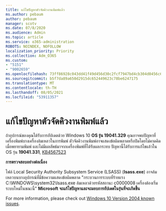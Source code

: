 ```yaml
---
title: แก้ไขปัญหาตัวจัดคิวงานพิมพ์แล้ว
ms.author: pebaum
author: pebaum
manager: scotv
ms.date: 07/8/2020
ms.audience: Admin
ms.topic: article
ms.service: o365-administration
ROBOTS: NOINDEX, NOFOLLOW
localization_priority: Priority
ms.collection: Adm_O365
ms.custom:
- "5151"
- "9002659"
ms.openlocfilehash: 73ff86928c043dd41f49d456d30c2fcf7947bd4cb304d0456c634d4fa5808239
ms.sourcegitcommit: b5f7da89a650d2915dc652449623c78be6247175
ms.translationtype: MT
ms.contentlocale: th-TH
ms.lasthandoff: 08/05/2021
ms.locfileid: "53911357"
---
```

# <a name="print-spooler-issue-is-resolved"></a>แก้ไขปัญหาตัวจัดคิวงานพิมพ์แล้ว

ถ้าอุปกรณ์ของคุณได้รับการอัปเดตด้วย Windows 10 **OS รุ่น 19041.329** คุณอาจพบปัญหาที่เครื่องพิมพ์บางเครื่องล้มเหลวในการพิมพ์   ตัวจัดคิวงานพิมพ์อาจแสดงข้อผิดพลาดหรือปิดโดยไม่คาดคิดเมื่อพยายามพิมพ์ และไม่มีผลลัพธ์มาจากเครื่องพิมพ์ที่ได้รับผลกระทบ ปัญหานี้ได้รับการแก้ไขแล้วใน OS รุ่น **19041.331**, [KB4567523](https://support.microsoft.com/help/4567523/windows-10-update-kb4567523)  

**การตรวจสอบอย่างต่อเนื่อง**

ไฟล์ Local Security Authority Subsystem Service (LSASS) (**Isass.exe**) อาจล้มเหลวบนบางอุปกรณ์ที่มีข้อความแสดงข้อผิดพลาด "กระบวนการระบบที่ร้ายแรง C:\WINDOWS\system32\Isass.exe ล้มเหลวด้วยรหัสสถานะ c0000008 เครื่องต้องเริ่มระบบใหม่ในขณะนี้"  **Microsoft จะแก้ไขปัญหาและจะมอบการอัปเดตในรุ่นที่จะเกิดขึ้น**

For more information, please check out [Windows 10 Version 2004 known issues](https://docs.microsoft.com/windows/release-information/status-windows-10-2004#442msgdesc).